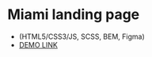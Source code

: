 # Miami landing page
- (HTML5/CSS3/JS, SCSS, BEM, Figma)
- [DEMO LINK](morfeii.github.io/layout_miami/)
